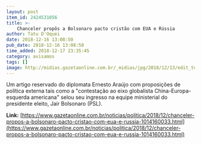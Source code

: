 ```yaml
---
layout: post
item_id: 2424531056
title: >-
    Chanceler propôs a Bolsonaro pacto cristão com EUA e Rússia
author: Tatu D'Oquei
date: 2018-12-16 13:08:50
pub_date: 2018-12-16 13:08:50
time_added: 2018-12-17 23:35:45
category: avisamos
tags: []
image: http://midias.gazetaonline.com.br/_midias/jpg/2018/12/13/edit_tnrgo_abr_0812188232-5916834.jpg
---
```


Um artigo reservado do diplomata Ernesto Araújo com proposições de política externa tais como a "contestação ao eixo globalista China-Europa-esquerda americana" selou seu ingresso na equipe ministerial do presidente eleito, Jair Bolsonaro (PSL).

**Link:** [https://www.gazetaonline.com.br/noticias/politica/2018/12/chanceler-propos-a-bolsonaro-pacto-cristao-com-eua-e-russia-1014160033.html](https://www.gazetaonline.com.br/noticias/politica/2018/12/chanceler-propos-a-bolsonaro-pacto-cristao-com-eua-e-russia-1014160033.html)

